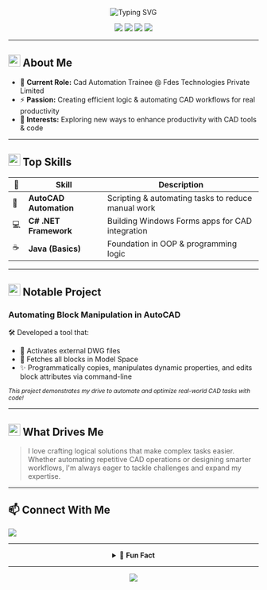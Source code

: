 <!-- Profile README for Chandhu-Swargam -->
<p align="center">
  <img src="https://readme-typing-svg.herokuapp.com?font=Roboto&duration=3000&color=FF79C6&center=true&vCenter=true&lines=Hi%2C+I'm+Chandhu+Swargam!;CAD+Automation+Enthusiast;C%23+%7C+.NET+%7C+Java+%7C+AutoCAD" alt="Typing SVG" />
</p>

<p align="center">
  <img src="https://img.shields.io/badge/CAD%20Automation-blue?style=for-the-badge&logo=autodesk&logoColor=white"/>
  <img src="https://img.shields.io/badge/C%23%20%7C%20.NET-8A2BE2?style=for-the-badge&logo=.net&logoColor=white"/>
  <img src="https://img.shields.io/badge/Java-orange?style=for-the-badge&logo=java&logoColor=white"/>
  <img src="https://img.shields.io/badge/Fdes%20Technologies-5cb85c?style=for-the-badge"/>
</p>

---

## <img src="https://cdn.jsdelivr.net/gh/Chandhu-Swargam/icons/lightbulb-ff79c6.svg" width="24"/> About Me

- 🎯 **Current Role:** Cad Automation Trainee @ Fdes Technologies Private Limited
- ⚡ **Passion:** Creating efficient logic & automating CAD workflows for real productivity
- 🧩 **Interests:** Exploring new ways to enhance productivity with CAD tools & code

---

## <img src="https://cdn.jsdelivr.net/gh/Chandhu-Swargam/icons/tools-ff79c6.svg" width="24"/> Top Skills

| 🚀 | **Skill**                | **Description**                                        |
|----|-------------------------|--------------------------------------------------------|
| 🧭 | **AutoCAD Automation**   | Scripting & automating tasks to reduce manual work     |
| 💻 | **C# .NET Framework**    | Building Windows Forms apps for CAD integration        |
| ☕ | **Java (Basics)**        | Foundation in OOP & programming logic                  |

---

## <img src="https://cdn.jsdelivr.net/gh/Chandhu-Swargam/icons/star-ff79c6.svg" width="24"/> Notable Project

### **Automating Block Manipulation in AutoCAD**

🛠️ Developed a tool that:
- 🔗 Activates external DWG files  
- 🧩 Fetches all blocks in Model Space  
- ✨ Programmatically copies, manipulates dynamic properties, and edits block attributes via command-line

<sub><i>This project demonstrates my drive to automate and optimize real-world CAD tasks with code!</i></sub>

---

## <img src="https://cdn.jsdelivr.net/gh/Chandhu-Swargam/icons/brain-ff79c6.svg" width="24"/> What Drives Me

> I love crafting logical solutions that make complex tasks easier. Whether automating repetitive CAD operations or designing smarter workflows, I'm always eager to tackle challenges and expand my expertise.

---

## 📫 Connect With Me

<a href="https://www.linkedin.com/in/swargam-chandhu-b39060309">
  <img src="https://img.shields.io/badge/Connect%20on%20LinkedIn-0077B5?style=for-the-badge&logo=linkedin&logoColor=white"/>
</a>

---

<details align="center">
  <summary>🎉 <b>Fun Fact</b></summary>
  <br>
  <b>"A few lines of logic can save hours of manual work!"</b> 💡
</details>

---

<p align="center">
  <img src="https://capsule-render.vercel.app/api?type=waving&color=ff79c6&height=100&section=footer"/>
</p>
